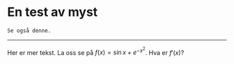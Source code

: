 # En test av myst

```{seealso}
Se også denne. 
```

___

Her er mer tekst. La oss se på $f(x)=\sin x + e^{-x^2}$. Hva er $f'(x)$?

[key]: Data_behandling/